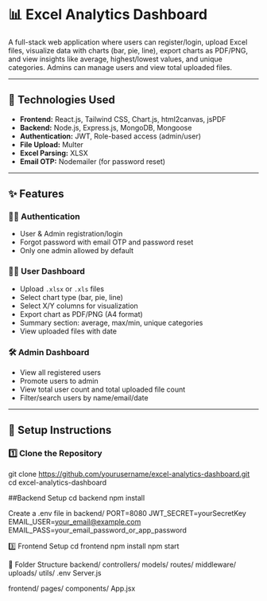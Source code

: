 # 📊 Excel Analytics Dashboard

A full-stack web application where users can register/login, upload Excel files, visualize data with charts (bar, pie, line), export charts as PDF/PNG, and view insights like average, highest/lowest values, and unique categories. Admins can manage users and view total uploaded files.

---

## 🔧 Technologies Used

- **Frontend:** React.js, Tailwind CSS, Chart.js, html2canvas, jsPDF
- **Backend:** Node.js, Express.js, MongoDB, Mongoose
- **Authentication:** JWT, Role-based access (admin/user)
- **File Upload:** Multer
- **Excel Parsing:** XLSX
- **Email OTP:** Nodemailer (for password reset)

---

## ✨ Features

### 🧑‍💼 Authentication
- User & Admin registration/login
- Forgot password with email OTP and password reset
- Only one admin allowed by default

### 👨‍🎓 User Dashboard
- Upload `.xlsx` or `.xls` files
- Select chart type (bar, pie, line)
- Select X/Y columns for visualization
- Export chart as PDF/PNG (A4 format)
- Summary section: average, max/min, unique categories
- View uploaded files with date

### 🛠️ Admin Dashboard
- View all registered users
- Promote users to admin
- View total user count and total uploaded file count
- Filter/search users by name/email/date

---

## 🚀 Setup Instructions

### 1️⃣ Clone the Repository

git clone https://github.com/yourusername/excel-analytics-dashboard.git
cd excel-analytics-dashboard

##Backend Setup
cd backend
npm install

Create a .env file in backend/
PORT=8080
JWT_SECRET=yourSecretKey
EMAIL_USER=your_email@example.com
EMAIL_PASS=your_email_password_or_app_password

3️⃣ Frontend Setup
cd frontend
npm install
npm start

📁 Folder Structure
backend/
  controllers/
  models/
  routes/
  middleware/
  uploads/
  utils/
  .env
  Server.js

frontend/
  pages/
  components/
  App.jsx
